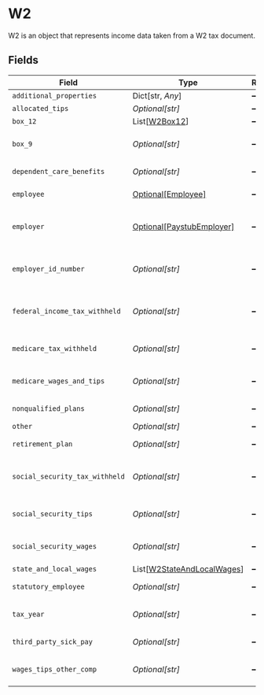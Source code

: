 # W2

W2 is an object that represents income data taken from a W2 tax document.


## Fields

| Field                                                                     | Type                                                                      | Required                                                                  | Description                                                               |
| ------------------------------------------------------------------------- | ------------------------------------------------------------------------- | ------------------------------------------------------------------------- | ------------------------------------------------------------------------- |
| `additional_properties`                                                   | Dict[str, *Any*]                                                          | :heavy_minus_sign:                                                        | N/A                                                                       |
| `allocated_tips`                                                          | *Optional[str]*                                                           | :heavy_minus_sign:                                                        | Allocated tips.                                                           |
| `box_12`                                                                  | List[[W2Box12](../../models/shared/w2box12.md)]                           | :heavy_minus_sign:                                                        | N/A                                                                       |
| `box_9`                                                                   | *Optional[str]*                                                           | :heavy_minus_sign:                                                        | Contents from box 9 on the W2.                                            |
| `dependent_care_benefits`                                                 | *Optional[str]*                                                           | :heavy_minus_sign:                                                        | Dependent care benefits.                                                  |
| `employee`                                                                | [Optional[Employee]](../../models/shared/employee.md)                     | :heavy_minus_sign:                                                        | Data about the employee.                                                  |
| `employer`                                                                | [Optional[PaystubEmployer]](../../models/shared/paystubemployer.md)       | :heavy_minus_sign:                                                        | Information about the employer on the paystub                             |
| `employer_id_number`                                                      | *Optional[str]*                                                           | :heavy_minus_sign:                                                        | An employee identification number or EIN.                                 |
| `federal_income_tax_withheld`                                             | *Optional[str]*                                                           | :heavy_minus_sign:                                                        | Federal income tax withheld for the tax year.                             |
| `medicare_tax_withheld`                                                   | *Optional[str]*                                                           | :heavy_minus_sign:                                                        | Medicare tax withheld for the tax year.                                   |
| `medicare_wages_and_tips`                                                 | *Optional[str]*                                                           | :heavy_minus_sign:                                                        | Wages and tips from medicare.                                             |
| `nonqualified_plans`                                                      | *Optional[str]*                                                           | :heavy_minus_sign:                                                        | Nonqualified plans.                                                       |
| `other`                                                                   | *Optional[str]*                                                           | :heavy_minus_sign:                                                        | Other.                                                                    |
| `retirement_plan`                                                         | *Optional[str]*                                                           | :heavy_minus_sign:                                                        | Retirement plan.                                                          |
| `social_security_tax_withheld`                                            | *Optional[str]*                                                           | :heavy_minus_sign:                                                        | Social security tax withheld for the tax year.                            |
| `social_security_tips`                                                    | *Optional[str]*                                                           | :heavy_minus_sign:                                                        | Tips from social security.                                                |
| `social_security_wages`                                                   | *Optional[str]*                                                           | :heavy_minus_sign:                                                        | Wages from social security.                                               |
| `state_and_local_wages`                                                   | List[[W2StateAndLocalWages](../../models/shared/w2stateandlocalwages.md)] | :heavy_minus_sign:                                                        | N/A                                                                       |
| `statutory_employee`                                                      | *Optional[str]*                                                           | :heavy_minus_sign:                                                        | Statutory employee.                                                       |
| `tax_year`                                                                | *Optional[str]*                                                           | :heavy_minus_sign:                                                        | The tax year of the W2 document.                                          |
| `third_party_sick_pay`                                                    | *Optional[str]*                                                           | :heavy_minus_sign:                                                        | Third party sick pay.                                                     |
| `wages_tips_other_comp`                                                   | *Optional[str]*                                                           | :heavy_minus_sign:                                                        | Wages from tips and other compensation.                                   |